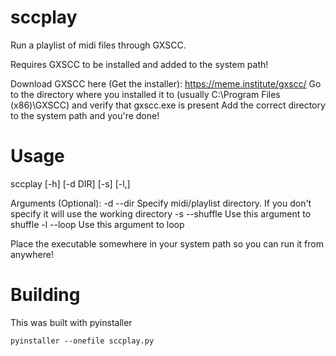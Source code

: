 # sccplay
Run a playlist of midi files through GXSCC.

Requires GXSCC to be installed and added to the system path!

Download GXSCC here (Get the installer): https://meme.institute/gxscc/
Go to the directory where you installed it to (usually C:\Program Files (x86)\GXSCC\) and verify that gxscc.exe is present
Add the correct directory to the system path and you're done!

# Usage

sccplay [-h] [-d DIR] [-s] [-l,]

Arguments (Optional):
-d --dir        Specify midi/playlist directory. If you don't specify it will use the working directory
-s --shuffle    Use this argument to shuffle
-l --loop       Use this argument to loop

Place the executable somewhere in your system path so you can run it from anywhere!

# Building

This was built with pyinstaller

```pyinstaller --onefile sccplay.py```
